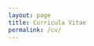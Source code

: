 ```yaml
---
layout: page
title: Curricula Vitae
permalink: /cv/
---
```


<object data="../portfolio/CV_2025.pdf" width="700" height="1000" type='application/pdf'></object>
